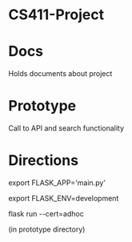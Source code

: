 # CS411-Project

# Docs 
Holds documents about project

# Prototype
Call to API and search functionality

# Directions 
export FLASK_APP='main.py' 

export FLASK_ENV=development

flask run --cert=adhoc

(in prototype directory) 
